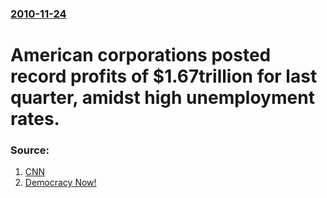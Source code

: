 ### [2010-11-24](/news/2010/11/24/index.md)

# American corporations posted record profits of $1.67trillion for last quarter, amidst high unemployment rates. 




### Source:

1. [CNN](http://money.cnn.com/2010/11/24/news/economy/thebuzz/)
2. [Democracy Now!](http://www.democracynow.org/2010/11/24/headlines)
